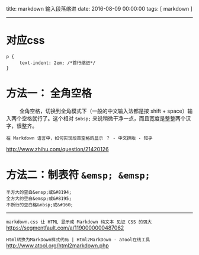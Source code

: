 title: markdown 输入段落缩进
date: 2016-08-09 00:00:00
tags: [ markdown ]
 
---

# 对应css
```
p {
     text-indent: 2em; /*首行缩进*/
}
```


# 方法一： 全角空格
&emsp; &emsp; 全角空格，切换到全角模式下（一般的中文输入法都是按 shift + space）输入两个空格就行了。这个相对  `$nbsp;`  来说稍微干净一点，而且宽度是整整两个汉字，很整齐。
 
`在 Markdown 语言中，如何实现段首空格的显示 ？ - 中文排版 - 知乎`

http://www.zhihu.com/question/21420126


# 方法二：制表符 ` &emsp; &emsp; `
```
半方大的空白&ensp;或&#8194;
全方大的空白&emsp;或&#8195;
不断行的空白格&nbsp;或&#160;
```


---
`markdown.css 让 HTML 显示成 Markdown 纯文本 见证 CSS 的强大`
https://segmentfault.com/a/1190000000487062



`Html转换为MarkDown样式代码 | Html2MarkDown - aTool在线工具`
http://www.atool.org/html2markdown.php
